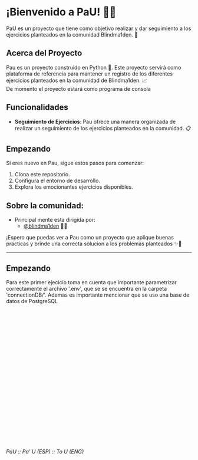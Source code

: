 # ¡Bienvenido a PaU! 👋🚀

PaU es un proyecto que tiene como objetivo realizar y dar seguimiento a los ejercicios planteados en la comunidad Blindma1den. 🎯

## Acerca del Proyecto

Pau es un proyecto construido en Python 🐍. Este proyecto servirá como plataforma de referencia para mantener un registro de los diferentes ejercicios planteados en la comunidad de Blindma1den. 📈
<br>
De momento el proyecto estará como programa de consola

## Funcionalidades

- **Seguimiento de Ejercicios**: Pau ofrece una manera organizada de realizar un seguimiento de los ejercicios planteados en la comunidad. 📋


## Empezando

Si eres nuevo en Pau, sigue estos pasos para comenzar:

1. Clona este repositorio.
2. Configura el entorno de desarrollo.
3. Explora los emocionantes ejercicios disponibles.

## Sobre la comunidad:

- Principal mente esta dirigida por:
    - [@blindma1den](https://discord.gg/pau-proyecto) 👩‍💻

¡Espero que puedas ver a Pau como un proyecto que aplique buenas practicas y brinde una correcta solucion a los problemas planteados ✨🌟

---
## Empezando

Para este primer ejecicio toma en cuenta que importante parametrizar correctamente el archivo '.env', que se se encuentra en la carpeta 'connectionDB/'. Ademas es importante mencionar que se uso una base de datos de PostgreSQL


<br><br><br>
<br><br><br>
<br><br><br>
<br><br><br>
<br><br><br>
<br><br><br>
<br><br><br>

###### PaU :: Pa' U (ESP) :: To U (ENG)


